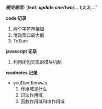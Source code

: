 **_提交规范: 'feat: update one/two/... 1,2,3,...'_**

**code 记录**

1. 两个字符串相加
2. 滑动窗口最大值
3. ToSum

**javascript 记录**

1. 利用闭包实现的模块机制

**readnotes 记录**

- youDontKonwJs
  1. 作用域是什么
  2. 词法作用域
  3. 函数作用域和块作用域
